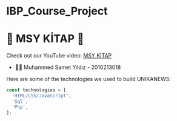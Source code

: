 # IBP_Course_Project

# 📰 MSY KİTAP 📰

Check out our YouTube video: [MSY KİTAP]()

- 🧑‍💻 Muhammed Samet Yıldız - 2010213018


Here are some of the technologies we used to build UNİKANEWS:
```javascript
const technologies = [
  'HTML/CSS/JavaScript',
  'Sql',
  'Php',
];
